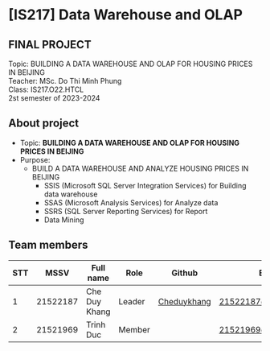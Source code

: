 # [IS217] Data Warehouse and OLAP
<h2>FINAL PROJECT</h2>
Topic:  BUILDING A DATA WAREHOUSE AND OLAP FOR HOUSING PRICES IN BEIJING<br>
Teacher: MSc. Do Thi Minh Phung <br>
Class: IS217.O22.HTCL<br>
2st semester of 2023-2024 <br>

## About  project
* Topic: **BUILDING A DATA WAREHOUSE AND OLAP FOR HOUSING PRICES IN BEIJING**
* Purpose:
  - BUILD A DATA WAREHOUSE AND ANALYZE HOUSING PRICES IN BEIJING
    - SSIS (Microsoft SQL Server Integration Services) for Building data warehouse
    - SSAS (Microsoft Analysis Services) for Analyze data
    - SSRS (SQL Server Reporting Services) for Report
    - Data Mining


## Team members
| STT | MSSV | Full name | Role | Github | Email |
| --- | --- | --- | --- | --- | --- |
| 1 | 21522187 | Che Duy Khang | Leader | [Cheduykhang](https://github.com/Cheduykhang)| 21522187@gm.uit.edu.vn
| 2 | 21521969 | Trinh Duc | Member |  | 21521969@gm.uit.edu.vn
